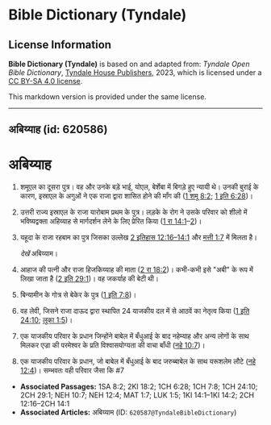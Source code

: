 # Bible Dictionary (Tyndale)

## License Information

**Bible Dictionary (Tyndale)** is based on and adapted from: _Tyndale Open Bible Dictionary_, [Tyndale House Publishers](https://tyndaleopenresources.com/), 2023, which is licensed under a [CC BY-SA 4.0 license](https://creativecommons.org/licenses/by-sa/4.0/legalcode.en).

This markdown version is provided under the same license.



--------------------------------

## अबिय्याह (id: 620586)

अबिय्याह
========

1. शमूएल का दूसरा पुत्र। वह और उनके बड़े भाई, योएल, बेर्शेबा में बिगड़े हुए न्यायी थे। उनकी बुराई के कारण, इस्राएल के अगुओं ने एक राजा द्वारा शासित होने की माँग की ([1 शमू 8:2](https://ref.ly/1Sam8:2); [1 इति 6:28](https://ref.ly/1Chr6:28))।
2. उत्तरी राज्य इस्राएल के राजा यारोबाम प्रथम के पुत्र। लड़के के रोग ने उसके परिवार को शीलो में भविष्यद्वक्ता अहिय्याह से मार्गदर्शन लेने के लिए प्रेरित किया ([1 रा 14:1](https://ref.ly/1Kgs14:1-1Kgs14:2)–[2](https://ref.ly/1Kgs14:1-1Kgs14:2))।
3. यहूदा के राजा रहबाम का पुत्र जिसका उल्लेख [2 इतिहास 12:16–14:1](https://ref.ly/2Chr12:16-2Chr14:1) और [मत्ती 1:7](https://ref.ly/Matt1:7) में मिलता है।

    *देखें* अबिय्याम।

4. आहाज की पत्नी और राजा हिजकिय्याह की माता ([2 रा 18:2](https://ref.ly/2Kgs18:2))। कभी\-कभी इसे "अबी" के रूप में लिखा जाता है ([2 इति 29:1](https://ref.ly/2Chr29:1))। वह जकर्याह की बेटी थी।
5. बिन्यामीन के गोत्र से बेकेर के पुत्र ([1 इति 7:8](https://ref.ly/1Chr7:8))।
6. वह लेवी, जिसने राजा दाऊद द्वारा स्थापित 24 याजकीय दल में से आठवें का नेतृत्व किया ([1 इति 24:10](https://ref.ly/1Chr24:10); [लूका 1:5](https://ref.ly/Luke1:5))।
7. एक याजकीय परिवार के प्रधान जिन्होंने बाबेल में बँधुआई के बाद नहेम्याह और अन्य लोगों के साथ मिलकर एज्रा की परमेश्वर के प्रति विश्वासयोग्यता की वाचा बाँधी ([नहे 10:7](https://ref.ly/Neh10:7))।
8. एक याजकीय परिवार के प्रधान, जो बाबेल में बँधुआई के बाद जरुब्बाबेल के साथ यरूशलेम लौटे ([नहे 12:4](https://ref.ly/Neh12:4))। सम्भवतः वही परिवार जैसा कि \#7

* **Associated Passages:** 1SA 8:2; 2KI 18:2; 1CH 6:28; 1CH 7:8; 1CH 24:10; 2CH 29:1; NEH 10:7; NEH 12:4; MAT 1:7; LUK 1:5; 1KI 14:1–1KI 14:2; 2CH 12:16–2CH 14:1
* **Associated Articles:** अबिय्याम (ID: `620587@TyndaleBibleDictionary`)

